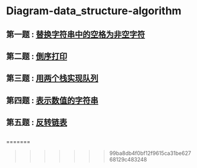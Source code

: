 # Diagram-data_structure-algorithm

## 第一题 : [替换字符串中的空格为非空字符](https://github.com/manneia/Diagram-data_structure-algorithm/blob/master/src/main/java/com/luo/dataStructure/introduction/ReplaceSpace.java)

## 第二题 : [倒序打印](https://github.com/manneia/Diagram-data_structure-algorithm/blob/master/src/main/java/com/luo/dataStructure/introduction/ReversePrint.java)

## 第三题 : [用两个栈实现队列](https://github.com/manneia/Diagram-data_structure-algorithm/blob/master/src/main/java/com/luo/dataStructure/introduction/CiQueue.java)

## 第四题 : [表示数值的字符串](https://github.com/manneia/Diagram-data_structure-algorithm/blob/master/src/main/java/com/luo/dataStructure/introduction/IsNumber.java)

## 第五题 : [反转链表](https://github.com/manneia/Diagram-data_structure-algorithm/blob/master/src/main/java/com/luo/dataStructure/introduction/ReverseList.java)

##

##

##

##

##

##

##

##

##

##

##

##

##

##
=======
>>>>>>> 99ba8db4f0bf12f9615ca31be62768129c483248
